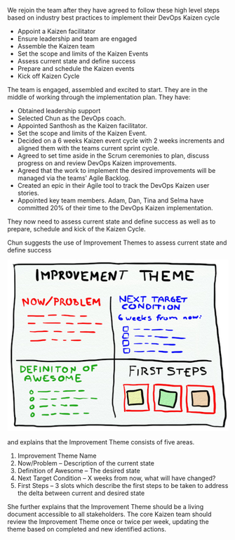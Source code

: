 We rejoin the team after they have agreed to follow these high level steps based on industry best practices to implement their DevOps Kaizen cycle

- Appoint a Kaizen facilitator
- Ensure leadership and team are engaged
- Assemble the Kaizen team
- Set the scope and limits of the Kaizen Events
- Assess current state and define success
- Prepare and schedule the Kaizen events
- Kick off Kaizen Cycle

The team is engaged, assembled and excited to start. They are in the middle of working through the implementation plan. They have:

- Obtained leadership support
- Selected Chun as the DevOps coach.
- Appointed Santhosh as the Kaizen facilitator.
- Set the scope and limits of the Kaizen Event.
- Decided on a 6 weeks Kaizen event cycle with 2 weeks increments and aligned them with the teams current sprint cycle.
- Agreed to set time aside in the Scrum ceremonies to plan, discuss progress on and review DevOps Kaizen improvements.
- Agreed that the work to implement the desired improvements will be managed via the teams' Agile Backlog.
- Created an epic in their Agile tool to track the DevOps Kaizen user stories.
- Appointed key team members. Adam, Dan, Tina and Selma have committed 20% of their time to the DevOps Kaizen implementation.

They now need to assess current state and define success as well as to prepare, schedule and kick of the Kaizen Cycle.

Chun suggests the use of Improvement Themes to assess current state and define success

![](../../assets/online-devops-dojo/devops-kaizen/improvementtheme.jpg)

and explains that the Improvement Theme consists of five areas.

1. Improvement Theme Name
2. Now/Problem – Description of the current state
3. Definition of Awesome – The desired state 
4. Next Target Condition – X weeks from now, what will have changed?
5. First Steps – 3 slots which describe the first steps to be taken to address the delta between current and desired state

She further explains that the Improvement Theme should be a living document accessible to all stakeholders. The core Kaizen team should review the Improvement Theme once or twice per week, updating the theme based on completed and new identified actions.
